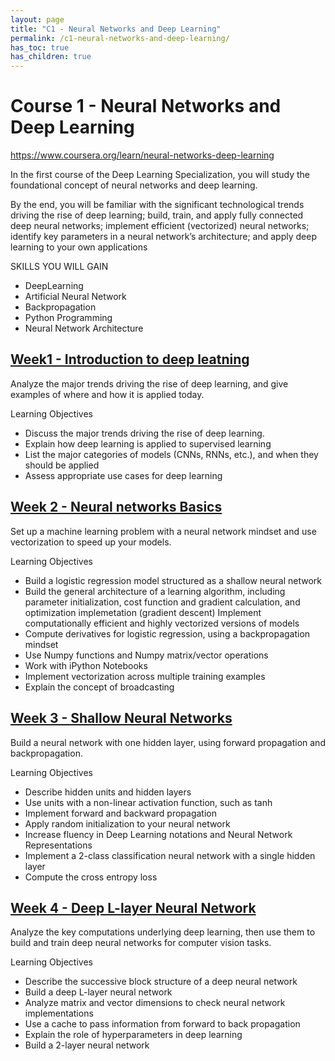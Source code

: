 ```yaml
---
layout: page
title: "C1 - Neural Networks and Deep Learning"
permalink: /c1-neural-networks-and-deep-learning/
has_toc: true
has_children: true
---
```



# Course 1 - Neural Networks and Deep Learning


https://www.coursera.org/learn/neural-networks-deep-learning


In the first course of the Deep Learning Specialization, you will study the foundational concept of neural networks and deep learning. 

By the end, you will be familiar with the significant technological trends driving the rise of deep learning; build, train, and apply fully connected deep neural networks; implement efficient (vectorized) neural networks; identify key parameters in a neural network’s architecture; and apply deep learning to your own applications

SKILLS YOU WILL GAIN
- DeepLearning
- Artificial Neural Network
- Backpropagation
- Python Programming
- Neural Network Architecture

## [Week1 - Introduction to deep leatning](./week1/)


Analyze the major trends driving the rise of deep learning, and give examples of where and how it is applied today.

Learning Objectives
- Discuss the major trends driving the rise of deep learning.
- Explain how deep learning is applied to supervised learning
- List the major categories of models (CNNs, RNNs, etc.), and when they should be applied
- Assess appropriate use cases for deep learning



## [Week 2 - Neural networks Basics](./week2/)

Set up a machine learning problem with a neural network mindset and use vectorization to speed up your models.

Learning Objectives
- Build a logistic regression model structured as a shallow neural network
- Build the general architecture of a learning algorithm, including parameter initialization, cost function and gradient calculation, and optimization implemetation (gradient descent)
Implement computationally efficient and highly vectorized versions of models
- Compute derivatives for logistic regression, using a backpropagation mindset
- Use Numpy functions and Numpy matrix/vector operations
- Work with iPython Notebooks
- Implement vectorization across multiple training examples
- Explain the concept of broadcasting


## [Week 3 - Shallow Neural Networks](./week3/)

Build a neural network with one hidden layer, using forward propagation and backpropagation.

Learning Objectives
- Describe hidden units and hidden layers
- Use units with a non-linear activation function, such as tanh
- Implement forward and backward propagation
- Apply random initialization to your neural network
- Increase fluency in Deep Learning notations and Neural Network Representations
- Implement a 2-class classification neural network with a single hidden layer
- Compute the cross entropy loss

## [Week 4 - Deep L-layer Neural Network](./week4/)

Analyze the key computations underlying deep learning, then use them to build and train deep neural networks for computer vision tasks.

Learning Objectives
- Describe the successive block structure of a deep neural network
- Build a deep L-layer neural network
- Analyze matrix and vector dimensions to check neural network implementations
- Use a cache to pass information from forward to back propagation
- Explain the role of hyperparameters in deep learning
- Build a 2-layer neural network



